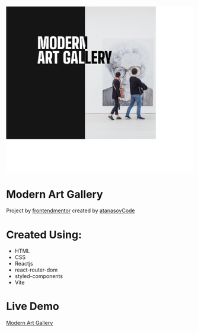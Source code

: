 ![](/src/assets/screenshots/hero.png)

# Modern Art Gallery

Project by [frontendmentor](https://www.frontendmentor.io/home) created by [atanasovCode](https://github.com/AtanasovCode/)

# Created Using:

- HTML
- CSS
- Reactjs
- react-router-dom
- styled-components
- Vite

# Live Demo

[Modern Art Gallery](https://modern-gallery-fm.netlify.app/)